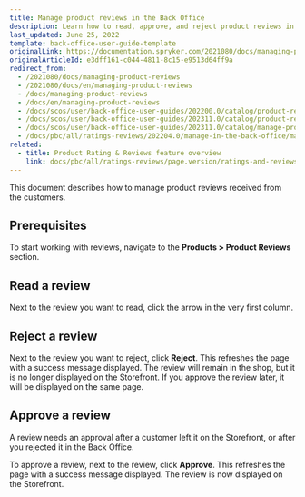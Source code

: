 ```yaml
---
title: Manage product reviews in the Back Office
description: Learn how to read, approve, and reject product reviews in the Back Office.
last_updated: June 25, 2022
template: back-office-user-guide-template
originalLink: https://documentation.spryker.com/2021080/docs/managing-product-reviews
originalArticleId: e3dff161-c044-4811-8c15-e9513d64ff9a
redirect_from:
  - /2021080/docs/managing-product-reviews
  - /2021080/docs/en/managing-product-reviews
  - /docs/managing-product-reviews
  - /docs/en/managing-product-reviews
  - /docs/scos/user/back-office-user-guides/202200.0/catalog/product-reviews/managing-product-reviews.html
  - /docs/scos/user/back-office-user-guides/202311.0/catalog/product-reviews/managing-product-reviews.html
  - /docs/scos/user/back-office-user-guides/202311.0/catalog/manage-product-reviews.html
  - /docs/pbc/all/ratings-reviews/202204.0/manage-in-the-back-office/manage-product-reviews-in-the-back-office.html
related:
  - title: Product Rating & Reviews feature overview
    link: docs/pbc/all/ratings-reviews/page.version/ratings-and-reviews.html
---
```


This  document describes how to manage product reviews received from the customers.

## Prerequisites

To start working with reviews, navigate to the **Products&nbsp;<span aria-label="and then">></span> Product Reviews** section.

## Read a review

Next to the review you want to read, click the arrow in the very first column.

## Reject a review

Next to the review you want to reject, click **Reject**.
    This refreshes the page with a success message displayed. The review will remain in the shop, but it is no longer displayed on the Storefront. If you approve the review later, it will be displayed on the same page.

## Approve a review

A review needs an approval after a customer left it on the Storefront, or after you rejected it in the Back Office.

To approve a review, next to the review, click **Approve**.
    This refreshes the page with a success message displayed. The review is now displayed on the Storefront.
